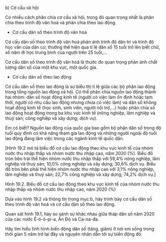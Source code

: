 b) Cơ cấu xã hội

Có nhiều cách phân chia cơ cấu xã hội, trong đó quan trọng nhất là phân chia theo trình độ văn hoá và phân chia theo lao động.

- Cơ cấu dân số theo trình độ văn hoá

Cơ cấu dân số theo trình độ văn hoá phản ánh trình độ dân trí và trình độ học vấn của dân cư; thường thể hiện qua tỉ lệ dân số 15 tuổi trở lên biết chữ, số năm đi học trung bình của người trên 25 tuổi,...

Cơ cấu dân số theo trình độ văn hoá là thước đo quan trọng phản ánh chất lượng dân số của một khu vực, một quốc gia.

- Cơ cấu dân số theo lao động

Cơ cấu dân số theo lao động là sự biểu thị tỉ lệ giữa các bộ phận lao động trong tổng nguồn lao động xã hội. Có thể phân chia nguồn lao động thành hai nhóm: dân số hoạt động kinh tế (người có việc làm ổn định hoặc tạm thời, người có nhu cầu lao động nhưng chưa có việc làm) và dân số không hoạt động kinh tế (học sinh, sinh viên, người nội trợ,...) hoặc phân chia số lao động hoạt động trong ba khu vực kinh tế (nông nghiệp, lâm nghiệp và thuỷ sản; công nghiệp và xây dựng; dịch vụ).

Em có biết?
Nguồn lao động của quốc gia bao gồm bộ phận dân số trong độ tuổi quy định có khả năng tham gia lao động và những người ngoài độ tuổi lao động đang làm việc trong các ngành kinh tế quốc dân.

[Hình 19.2 mô tả biểu đồ cơ cấu lao động theo khu vực kinh tế của nhóm nước thu nhập thấp và nhóm nước thu nhập cao, năm 2020 (%). Biểu đồ tròn bên trái thể hiện nhóm nước thu nhập thấp với 59,4% nông nghiệp, lâm nghiệp và thuỷ sản; 10,0% công nghiệp và xây dựng; 30,6% dịch vụ. Biểu đồ tròn bên phải thể hiện nhóm nước thu nhập cao với 3,1% nông nghiệp, lâm nghiệp và thuỷ sản; 22,7% công nghiệp và xây dựng; 74,2% dịch vụ.]

Hình 19.2. Biểu đồ cơ cấu lao động theo khu vực kinh tế của nhóm nước thu nhập thấp và nhóm nước thu nhập cao, năm 2020 (%)

Dựa vào hình 19.2 và thông tin trong mục b, hãy trình bày cơ cấu dân số theo trình độ văn hoá và cơ cấu dân số theo lao động.

Quan sát hình 19.1, hãy so sánh sự khác nhau giữa tháp dân số năm 2020 của các nước Ê-ti-ô-pi-a, Ấn Độ và Ca-na-đa.

Hãy tìm hiểu tình hình biến động dân số (tăng, giảm) ở nơi em sống trong thời gian 5 năm trở lại đây và nguyên nhân dẫn tới sự biến động đó.